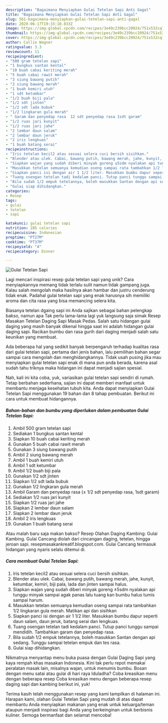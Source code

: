 ```yaml
---
description: "Bagaimana Menyiapkan Gulai Tetelan Sapi Anti Gagal"
title: "Bagaimana Menyiapkan Gulai Tetelan Sapi Anti Gagal"
slug: 561-bagaimana-menyiapkan-gulai-tetelan-sapi-anti-gagal
date: 2020-06-17T19:33:10.833Z
image: https://img-global.cpcdn.com/recipes/3e49c239bcc20924/751x532cq70/gulai-tetelan-sapi-foto-resep-utama.jpg
thumbnail: https://img-global.cpcdn.com/recipes/3e49c239bcc20924/751x532cq70/gulai-tetelan-sapi-foto-resep-utama.jpg
cover: https://img-global.cpcdn.com/recipes/3e49c239bcc20924/751x532cq70/gulai-tetelan-sapi-foto-resep-utama.jpg
author: Callie Wagner
ratingvalue: 3.3
reviewcount: 11
recipeingredient:
- "500 gram tetelan sapi"
- "1 bungkus santan kental"
- "10 buah cabai keriting merah"
- "5 buah cabai rawit merah"
- "3 siung bawang putih"
- "2 siung bawang merah"
- "1 buah kemiri utuh"
- "1 sdt ketumbar"
- "1/2 buah biji pala"
- "1/2 sdt jinten"
- "1/2 sdt lada bubuk"
- "1/2 lingkaran gula merah"
- " Garam dan penyedap rasa  12 sdt penyedap rasa 1sdt garam"
- "1/2 ruas jari kunyit"
- "1/2 ruas jari jahe"
- "2 lembar daun salam"
- "2 lembar daun jeruk"
- "2 iris lengkuas"
- "1 buah batang serai"
recipeinstructions:
- "Iris tetelan kecil2 atau sesuai selera cuci bersih sisihkan."
- "Blender atau ulek. Cabai, bawang putih, bawang merah, jahe, kunyit, ketumbar, kemiri, biji pala, lada dan jinten sampai halus."
- "Siapkan wajan yang sudah diberi minyak goreng ±5sdm nyalakan api tunggu minyak sampai agak panas lalu tuang kan bumbu halus tumis sampai harum."
- "Masukkan tetelan semuanya kemudian oseng sampai rata tambahkan 1/2 lingkaran gula merah. Matikan api dan sisihkan"
- "Siapkan panci isi dengan air 1 1/2 liter. Masukkan bumbu dapur seperti daun salam, daun jeruk, batang serai dan lengkuas."
- "Tuang osengan tetelan tadi kedalam panci. Tutup panci tunggu sampai mendidih. Tambahkan garam dan penyedap rasa."
- "Bila sudah 1/2 empuk tetelannya, boleh masukkan Santan dengan api sedang. Tunggu sampai tetelan empuk dan tes rasa."
- "Gulai siap dihidangkan."
categories:
- Resep
tags:
- gulai
- tetelan
- sapi

katakunci: gulai tetelan sapi 
nutrition: 285 calories
recipecuisine: Indonesian
preptime: "PT27M"
cooktime: "PT37M"
recipeyield: "4"
recipecategory: Dinner

---
```



![Gulai Tetelan Sapi](https://img-global.cpcdn.com/recipes/3e49c239bcc20924/751x532cq70/gulai-tetelan-sapi-foto-resep-utama.jpg)

Lagi mencari inspirasi resep gulai tetelan sapi yang unik? Cara menyiapkannya memang tidak terlalu sulit namun tidak gampang juga. Kalau salah mengolah maka hasilnya akan hambar dan justru cenderung tidak enak. Padahal gulai tetelan sapi yang enak harusnya sih memiliki aroma dan cita rasa yang bisa memancing selera kita.

Biasanya tetelan dgaing sapi ini Anda sajikan sebagai bahan pelengkap bakso, namun apa Tak perlu lama-lama lagi yuk langsung saja simak Resep Masakan Tetelan Daging Sapi Masak Pedas. Salah satu hidangan gulai daging yang masih banyak dikenal hingga saat ini adalah hidangan gulai daging sapi. Racikan bumbu dan rasa gurih dari daging menjadi salah satu keunikan yang membuat.

Ada beberapa hal yang sedikit banyak berpengaruh terhadap kualitas rasa dari gulai tetelan sapi, pertama dari jenis bahan, lalu pemilihan bahan segar sampai cara mengolah dan menghidangkannya. Tidak usah pusing jika mau menyiapkan gulai tetelan sapi enak di mana pun anda berada, karena asal sudah tahu triknya maka hidangan ini dapat menjadi sajian spesial.


Nah, kali ini kita coba, yuk, variasikan gulai tetelan sapi sendiri di rumah. Tetap berbahan sederhana, sajian ini dapat memberi manfaat untuk membantu menjaga kesehatan tubuh kita. Anda dapat menyiapkan Gulai Tetelan Sapi menggunakan 19 bahan dan 8 tahap pembuatan. Berikut ini cara untuk membuat hidangannya.

<!--inarticleads1-->

##### Bahan-bahan dan bumbu yang diperlukan dalam pembuatan Gulai Tetelan Sapi:

1. Ambil 500 gram tetelan sapi
1. Sediakan 1 bungkus santan kental
1. Siapkan 10 buah cabai keriting merah
1. Gunakan 5 buah cabai rawit merah
1. Gunakan 3 siung bawang putih
1. Ambil 2 siung bawang merah
1. Ambil 1 buah kemiri utuh
1. Ambil 1 sdt ketumbar
1. Ambil 1/2 buah biji pala
1. Gunakan 1/2 sdt jinten
1. Siapkan 1/2 sdt lada bubuk
1. Gunakan 1/2 lingkaran gula merah
1. Ambil  Garam dan penyedap rasa (± 1/2 sdt penyedap rasa, 1sdt garam)
1. Sediakan 1/2 ruas jari kunyit
1. Siapkan 1/2 ruas jari jahe
1. Siapkan 2 lembar daun salam
1. Siapkan 2 lembar daun jeruk
1. Ambil 2 iris lengkuas
1. Gunakan 1 buah batang serai


Atau malah baru saja makan bakso? Resep Olahan Daging Kambing: Gulai Kambing. Gulai Cancang diolah dari cincangan daging, tetelan, hingga jeroan sapi. resepmasakankreatif.blogspot.com. Gulai Cancang termasuk hidangan yang nyaris selalu ditemui di. 

<!--inarticleads2-->

##### Cara membuat Gulai Tetelan Sapi:

1. Iris tetelan kecil2 atau sesuai selera cuci bersih sisihkan.
1. Blender atau ulek. Cabai, bawang putih, bawang merah, jahe, kunyit, ketumbar, kemiri, biji pala, lada dan jinten sampai halus.
1. Siapkan wajan yang sudah diberi minyak goreng ±5sdm nyalakan api tunggu minyak sampai agak panas lalu tuang kan bumbu halus tumis sampai harum.
1. Masukkan tetelan semuanya kemudian oseng sampai rata tambahkan 1/2 lingkaran gula merah. Matikan api dan sisihkan
1. Siapkan panci isi dengan air 1 1/2 liter. Masukkan bumbu dapur seperti daun salam, daun jeruk, batang serai dan lengkuas.
1. Tuang osengan tetelan tadi kedalam panci. Tutup panci tunggu sampai mendidih. Tambahkan garam dan penyedap rasa.
1. Bila sudah 1/2 empuk tetelannya, boleh masukkan Santan dengan api sedang. Tunggu sampai tetelan empuk dan tes rasa.
1. Gulai siap dihidangkan.


Nikmatnya menyantap menu buka puasa dengan Gulai Daging Sapi yang kaya rempah khas masakan Indonesia. Kini tak perlu repot memakai peralatan masak lain, misalnya wajan, untuk menumis bumbu. Bosan dengan menu satai atau gulai di hari raya Iduladha? Coba kreasikan menu dengan beberapa resep Coba kreasikan menu dengan beberapa resep daging sapi dan kambing berikut ini, yuk! 

Terima kasih telah menggunakan resep yang kami tampilkan di halaman ini. Harapan kami, olahan Gulai Tetelan Sapi yang mudah di atas dapat membantu Anda menyiapkan makanan yang enak untuk keluarga/teman ataupun menjadi inspirasi bagi Anda yang berkeinginan untuk berbisnis kuliner. Semoga bermanfaat dan selamat mencoba!
